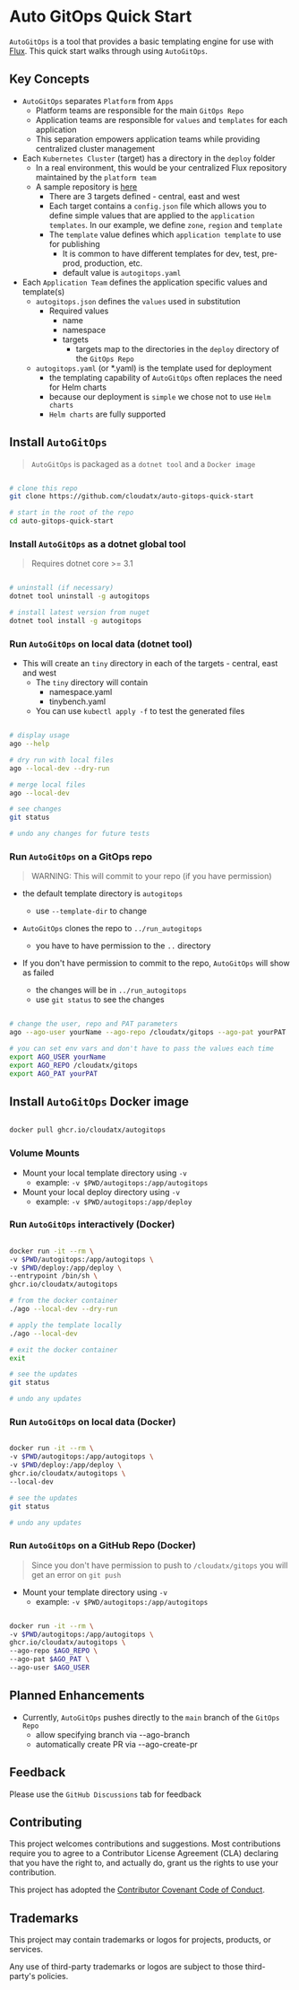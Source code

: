 # Auto GitOps Quick Start

`AutoGitOps` is a tool that provides a basic templating engine for use with [Flux](https://fluxcd.io/). This quick start walks through using `AutoGitOps`.

## Key Concepts

- `AutoGitOps` separates `Platform` from `Apps`
  - Platform teams are responsible for the main `GitOps Repo`
  - Application teams are responsible for `values` and `templates` for each application
  - This separation empowers application teams while providing centralized cluster management
- Each `Kubernetes Cluster` (target) has a directory in the `deploy` folder
  - In a real environment, this would be your centralized Flux repository maintained by the `platform team`
  - A sample repository is [here](https://github.com/cloudatx/gitops)
    - There are 3 targets defined - central, east and west
    - Each target contains a `config.json` file which allows you to define simple values that are applied to the `application templates`. In our example, we define `zone`, `region` and `template`
    - The `template` value defines which `application template` to use for publishing
      - It is common to have different templates for dev, test, pre-prod, production, etc.
      - default value is `autogitops.yaml`
- Each `Application Team` defines the application specific values and template(s)
  - `autogitops.json` defines the `values` used in substitution
    - Required values
      - name
      - namespace
      - targets
        - targets map to the directories in the `deploy` directory of the `GitOps Repo`
  - `autogitops.yaml` (or *.yaml) is the template used for deployment
    - the templating capability of `AutoGitOps` often replaces the need for Helm charts
    - because our deployment is `simple` we chose not to use `Helm charts`
    - `Helm charts` are fully supported

## Install `AutoGitOps`

> `AutoGitOps` is packaged as a `dotnet tool` and a `Docker image`

```bash

# clone this repo
git clone https://github.com/cloudatx/auto-gitops-quick-start

# start in the root of the repo
cd auto-gitops-quick-start

```

### Install `AutoGitOps` as a dotnet global tool

> Requires dotnet core >= 3.1

```bash

# uninstall (if necessary)
dotnet tool uninstall -g autogitops

# install latest version from nuget
dotnet tool install -g autogitops

```

### Run `AutoGitOps` on local data (dotnet tool)

- This will create an `tiny` directory in each of the targets - central, east and west
  - The `tiny` directory will contain
    - namespace.yaml
    - tinybench.yaml
  - You can use `kubectl apply -f` to test the generated files

```bash

# display usage
ago --help

# dry run with local files
ago --local-dev --dry-run

# merge local files
ago --local-dev

# see changes
git status

# undo any changes for future tests

```

### Run `AutoGitOps` on a GitOps repo

> WARNING: This will commit to your repo (if you have permission)

- the default template directory is `autogitops`
  - use `--template-dir` to change

- `AutoGitOps` clones the repo to `../run_autogitops`
  - you have to have permission to the `..` directory
- If you don't have permission to commit to the repo, `AutoGitOps` will show as failed
  - the changes will be in `../run_autogitops`
  - use `git status` to see the changes

```bash

# change the user, repo and PAT parameters
ago --ago-user yourName --ago-repo /cloudatx/gitops --ago-pat yourPAT

# you can set env vars and don't have to pass the values each time
export AGO_USER yourName
export AGO_REPO /cloudatx/gitops
export AGO_PAT yourPAT

```

## Install `AutoGitOps` Docker image

```bash

docker pull ghcr.io/cloudatx/autogitops

```

### Volume Mounts

- Mount your local template directory using `-v`
  - example: `-v $PWD/autogitops:/app/autogitops`
- Mount your local deploy directory using `-v`
  - example: `-v $PWD/autogitops:/app/deploy`

### Run `AutoGitOps` interactively (Docker)

```bash

docker run -it --rm \
-v $PWD/autogitops:/app/autogitops \
-v $PWD/deploy:/app/deploy \
--entrypoint /bin/sh \
ghcr.io/cloudatx/autogitops

# from the docker container
./ago --local-dev --dry-run

# apply the template locally
./ago --local-dev

# exit the docker container
exit

# see the updates
git status

# undo any updates

```

### Run `AutoGitOps` on local data (Docker)

```bash

docker run -it --rm \
-v $PWD/autogitops:/app/autogitops \
-v $PWD/deploy:/app/deploy \
ghcr.io/cloudatx/autogitops \
--local-dev

# see the updates
git status

# undo any updates

```

### Run `AutoGitOps` on a GitHub Repo (Docker)

> Since you don't have permission to push to `/cloudatx/gitops` you will get an error on `git push`

- Mount your template directory using `-v`
  - example: `-v $PWD/autogitops:/app/autogitops`

```bash

docker run -it --rm \
-v $PWD/autogitops:/app/autogitops \
ghcr.io/cloudatx/autogitops \
--ago-repo $AGO_REPO \
--ago-pat $AGO_PAT \
--ago-user $AGO_USER

```

## Planned Enhancements

- Currently, `AutoGitOps` pushes directly to the `main` branch of the `GitOps Repo`
  - allow specifying branch via --ago-branch
  - automatically create PR via --ago-create-pr

## Feedback

Please use the `GitHub Discussions` tab for feedback

## Contributing

This project welcomes contributions and suggestions. Most contributions require you to agree to a Contributor License Agreement (CLA) declaring that you have the right to, and actually do, grant us the rights to use your contribution.

This project has adopted the [Contributor Covenant Code of Conduct](./CODE_OF_CONDUCT.md).

## Trademarks

This project may contain trademarks or logos for projects, products, or services.

Any use of third-party trademarks or logos are subject to those third-party's policies.
